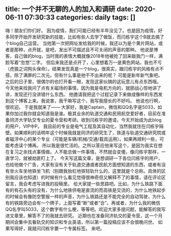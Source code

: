 title: 一个并不无聊的人的加入和调研
date: 2020-06-11 07:30:33
categories: daily
tags: []
---
嗨！朋友们你们好。
因为疫情，我们可能已经有半年没见了。也是因为疫情，好多同学开始开发研究新的技能，比如有些人去学了做饭，而闫栋宇这个B就去搞了个blog自己运营。
当他第一次把网址发给我的时候，我还以为是个黄片网站，或者是那种，点开就，是吧，发出不可描述且不可关闭的声音的那种。
他说是博客，自己做的blog，当时我的表情大概就像2018年他被抢了回来敲我门一样，满脸写着“忽悠”二字。
但后来我还是点开了，心里想着万一是黄色网站，我也不亏（虎狼之词狗头保命）。结果发现真是一个blog，很真实，跟闫栋宇的风格有点不搭，除了满屏的二次元。但有什么事是他干不出来的呢？
可能是新年新气象吧。
之后的日子里，很偶尔的也打开看一眼，发现这家伙搞的这玩意儿有点东西哦。
今天他来找我问了点有关磁场的事情，因为我是电机方向的，就胆战心惊地讲了讲，发现还行没讲错什么东西。
他邀请我把这个过程记录下来做成像样的东西发到这个博客上来。我说害，我干嘛写这个，我写我擅长的不好吗。
他说也行啊，很欢迎。
于是我就来了——
大家好，我是Captain，微信和QQ名字是5033，如果你加过我你就会知道我是谁。极其业余的轨道交通和民用航空爱好者，目前在准备同济大学轨交专业的夏令营和考研。收到闫栋宇的邀请，今天开始成为此blog的用户，VIP中P。
我目前的专业是电气工程及其自动化，当然我就住在闫栋宇隔壁。如果顺利的话明年这个时候我就是同济的研究生了，铁道与轨道交通研究院或者磁浮中心的某个专业（可能是车辆/机械/交通/载具运用）。如果再顺利一些，可能考虑读个博再。
所以我是很忙活的。之所以答应他来写这个，是因为我实在想在复习之余找点事情做。人不能总做一件事情，不然就会变傻。像闫栋宇那样，一直学习，就被劫匪盯上了。
今天写这篇文章，是想调研一下各位闫栋宇的用户，也给他做个广告，大家有没有关于轨道交通或者民航方面想知道的东西，或者有没有坐火车坐地铁坐飞机（别跟我抬杠地铁轻轨什么的，这里就是个总称。具体的区别我应该也知道）的时候有什么看见觉得很神奇但又解释不了的事情，请在评论区留言，我会考虑写进我的投稿里。
给大家提一些思路吧。比如，为什么铁路下面有的有石头有的没有，为什么地铁供电是直流的而高铁是交流的，为什么地铁起步的时候会有像防空警报一样的声音，为什么铁路还是不能完全的自动驾驶，为什么有的铁路旁边会有一个牌子，上面写着“断”或者“合”。再或者，为什么我的微信QQ名字叫5033，这个数字有什么梗，等等吧。欢迎大家多提问题，能解答的我写进文章里，解答不了的我就去研究。
近期也在准备同济轨交的夏令营，这一个月期间会集中去看轨交的知识和专业英语，所以第一篇投稿应该不会很晚问世。
如果写得好，我就问闫栋宇要一个专属标签。
来吧。